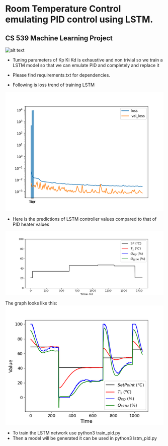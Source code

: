 # Room Temperature Control emulating PID control using LSTM.

## CS 539 Machine Learning Project

![alt text](images/pid.jpg)

- Tuning parameters of Kp Ki Kd is exhaustive and non trivial so we train a LSTM model so that we can emulate PID and completely and replace it 

- Please find requirements.txt for dependencies. 

- Following is loss trend of training LSTM

![alt text](results/loss.png)

- Here is the predictions of LSTM controller values compared to that of PID heater values

![alt text](pid_controller.gif)

The graph looks like this:
![alt text](results/training_values.png)

- To train the LSTM network use python3 train_pid.py
- Then a model will be generated it can be used in python3 lstm_pid.py



